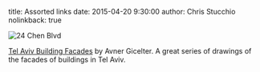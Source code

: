 title: Assorted links
date: 2015-04-20 9:30:00
author: Chris Stucchio
nolinkback: true

![24 Chen Blvd](https://41.media.tumblr.com/d63b2ada940578fb83c6c83839e61069/tumblr_ndnshn6A9O1sxtnrio1_1280.png)

[Tel Aviv Building Facades](http://tlvbuildings.avnergicelter.com/) by Avner Gicelter. A great series of drawings of the facades of buildings in Tel Aviv.
